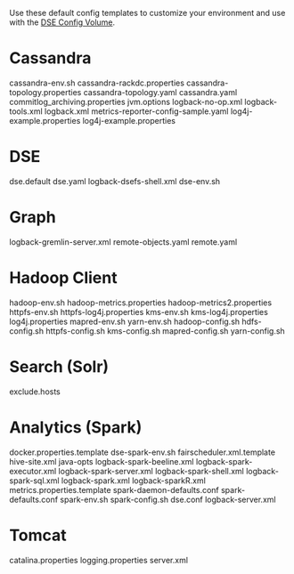 Use these default config templates to customize your environment and use with the [DSE Config Volume](https://docs.datastax.com/en/docker/doc/docker/docker60/dockerDSEVolumes.html).  


# Cassandra

cassandra-env.sh
cassandra-rackdc.properties
cassandra-topology.properties
cassandra-topology.yaml
cassandra.yaml
commitlog_archiving.properties
jvm.options
logback-no-op.xml
logback-tools.xml
logback.xml
metrics-reporter-config-sample.yaml
log4j-example.properties
log4j-example.properties

# DSE

dse.default
dse.yaml
logback-dsefs-shell.xml
dse-env.sh

# Graph

logback-gremlin-server.xml
remote-objects.yaml
remote.yaml

# Hadoop Client

hadoop-env.sh
hadoop-metrics.properties
hadoop-metrics2.properties
httpfs-env.sh
httpfs-log4j.properties
kms-env.sh
kms-log4j.properties
log4j.properties
mapred-env.sh
yarn-env.sh
hadoop-config.sh
hdfs-config.sh
httpfs-config.sh
kms-config.sh
mapred-config.sh
yarn-config.sh


# Search (Solr)

exclude.hosts

# Analytics (Spark)

docker.properties.template
dse-spark-env.sh
fairscheduler.xml.template
hive-site.xml
java-opts
logback-spark-beeline.xml
logback-spark-executor.xml
logback-spark-server.xml
logback-spark-shell.xml
logback-spark-sql.xml
logback-spark.xml
logback-sparkR.xml
metrics.properties.template
spark-daemon-defaults.conf
spark-defaults.conf
spark-env.sh
spark-config.sh
dse.conf
logback-server.xml

# Tomcat
catalina.properties
logging.properties
server.xml

